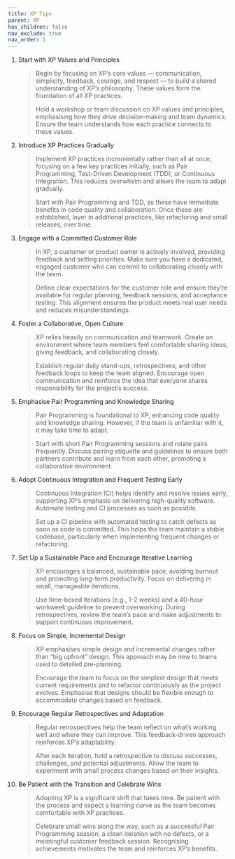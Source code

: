 ```yaml
---
title: XP Tips
parent: XP
has_children: false
nav_exclude: true
nav_order: 1
---
```


1. Start with XP Values and Principles

    > Begin by focusing on XP’s core values — communication, simplicity, feedback, courage, and respect — 
    > to build a shared understanding of XP’s philosophy. These values form the foundation of all XP 
    > practices.
    > 
    > Hold a workshop or team discussion on XP values and principles, emphasising how they drive 
    > decision-making and team dynamics. Ensure the team understands how each practice connects to 
    > these values.

2. Introduce XP Practices Gradually

    > Implement XP practices incrementally rather than all at once, focusing on a few key practices 
    > initially, such as Pair Programming, Test-Driven Development (TDD), or Continuous Integration. 
    > This reduces overwhelm and allows the team to adapt gradually.
    > 
    > Start with Pair Programming and TDD, as these have immediate benefits in code quality and 
    > collaboration. Once these are established, layer in additional practices, like refactoring and 
    > small releases, over time.

3. Engage with a Committed Customer Role

    > In XP, a customer or product owner is actively involved, providing feedback and setting 
    > priorities. Make sure you have a dedicated, engaged customer who can commit to collaborating 
    > closely with the team.
    > 
    > Define clear expectations for the customer role and ensure they’re available for regular planning, 
    > feedback sessions, and acceptance testing. This alignment ensures the product meets real user 
    > needs and reduces misunderstandings.

4. Foster a Collaborative, Open Culture

    > XP relies heavily on communication and teamwork. Create an environment where team members feel 
    > comfortable sharing ideas, giving feedback, and collaborating closely.
    > 
    > Establish regular daily stand-ups, retrospectives, and other feedback loops to keep the team 
    > aligned. Encourage open communication and reinforce the idea that everyone shares responsibility 
    > for the project’s success.

5. Emphasise Pair Programming and Knowledge Sharing

    > Pair Programming is foundational to XP, enhancing code quality and knowledge sharing. However,
    > if the team is unfamiliar with it, it may take time to adapt.
    > 
    > Start with short Pair Programming sessions and rotate pairs frequently. Discuss pairing 
    > etiquette and guidelines to ensure both partners contribute and learn from each other, 
    > promoting a collaborative environment.

6. Adopt Continuous Integration and Frequent Testing Early

    > Continuous Integration (CI) helps identify and resolve issues early, supporting XP’s emphasis on 
    > delivering high-quality software. Automate testing and CI processes as soon as possible.
    > 
    > Set up a CI pipeline with automated testing to catch defects as soon as code is committed. This 
    > helps the team maintain a stable codebase, particularly when implementing frequent changes or 
    > refactoring.

7. Set Up a Sustainable Pace and Encourage Iterative Learning

    > XP encourages a balanced, sustainable pace, avoiding burnout and promoting long-term productivity. 
    > Focus on delivering in small, manageable iterations.
    > 
    > Use time-boxed iterations (e.g., 1-2 weeks) and a 40-hour workweek guideline to prevent 
    > overworking. During retrospectives, review the team’s pace and make adjustments to support 
    > continuous improvement.

8. Focus on Simple, Incremental Design

    > XP emphasises simple design and incremental changes rather than “big upfront” design. This 
    > approach may be new to teams used to detailed pre-planning.
    > 
    > Encourage the team to focus on the simplest design that meets current requirements and to 
    > refactor continuously as the project evolves. Emphasise that designs should be flexible enough 
    > to accommodate changes based on feedback.

9. Encourage Regular Retrospectives and Adaptation

    > Regular retrospectives help the team reflect on what’s working well and where they can improve. 
    > This feedback-driven approach reinforces XP’s adaptability.
    > 
    > After each iteration, hold a retrospective to discuss successes, challenges, and potential 
    > adjustments. Allow the team to experiment with small process changes based on their insights.

10. Be Patient with the Transition and Celebrate Wins

    > Adopting XP is a significant shift that takes time. Be patient with the process and expect a 
    > learning curve as the team becomes comfortable with XP practices.
    > 
    > Celebrate small wins along the way, such as a successful Pair Programming session, a clean 
    > iteration with no defects, or a meaningful customer feedback session. Recognising achievements 
    > motivates the team and reinforces XP’s benefits.
